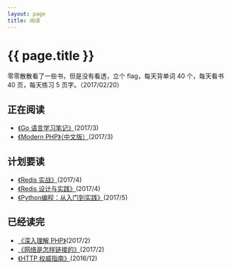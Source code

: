 ```yaml
---
layout: page
title: 阅读
---
```


<div class="read">
<h1 class="desctitle">{{ page.title }}</h1>
  
  零零散散看了一些书，但是没有看透，立个 flag，每天背单词 40 个，每天看书 40 页，每天练习 5 页字。（2017/02/20）
  
  <h2>正在阅读</h2>
  <ul>
    <li><a href="https://book.douban.com/subject/26832468/">《Go 语言学习笔记》</a>(2017/3)</li>
    <li><a href="https://book.douban.com/subject/26635862/">《Modern PHP》（中文版）</a>(2017/3)</li>
  </ul>
  <h2>计划要读</h2>
  <ul>
    <li><a href="https://book.douban.com/subject/26612779/">《Redis 实战》</a>(2017/4)</li>
    <li><a href="https://book.douban.com/subject/25900156/">《Redis 设计与实践》</a>(2017/4)</li>
    <li><a href="https://book.douban.com/subject/26829016/">《Python编程：从入门到实践》</a>(2017/5)</li>
  </ul>
  <h2>已经读完</h2>
  <ul>
    <li><a href="https://book.douban.com/subject/25844767/">《深入理解 PHP》</a>(2017/2)</li>
    <li><a href="https://book.douban.com/subject/26941639/">《网络是怎样链接的》</a>(2017/2)</li>
    <li><a href="https://book.douban.com/subject/10746113/">《HTTP 权威指南》</a>(2016/12)</li>
  </ul>
</div>

